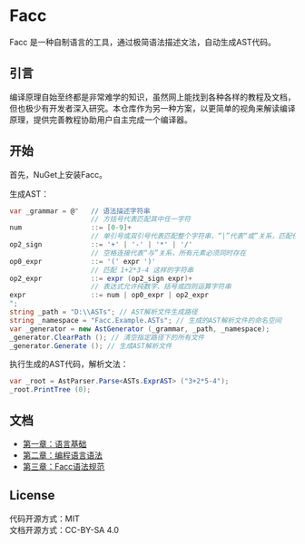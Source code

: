 ﻿# Facc

Facc 是一种自制语言的工具，通过极简语法描述文法，自动生成AST代码。

## 引言

编译原理自始至终都是非常难学的知识，虽然网上能找到各种各样的教程及文档，但也极少有开发者深入研究。本仓库作为另一种方案，以更简单的视角来解读编译原理，提供完善教程协助用户自主完成一个编译器。

## 开始

首先，NuGet上安装Facc。

生成AST：

```csharp
var _grammar = @"   // 语法描述字符串
                    // 方括号代表匹配其中任一字符
num                 ::= [0-9]+
                    // 单引号或双引号代表匹配整个字符串，“|”代表“或”关系，匹配任一串字符串
op2_sign            ::= '+' | '-' | '*' | '/'
                    // 空格连接代表“与”关系，所有元素必须同时存在
op0_expr            ::= '(' expr ')'
                    // 匹配 1+2*3-4 这样的字符串
op2_expr            ::= expr (op2_sign expr)+
                    // 表达式允许纯数字、括号或四则运算字符串
expr                ::= num | op0_expr | op2_expr
";
string _path = "D:\\ASTs"; // AST解析文件生成路径
string _namespace = "Facc.Example.ASTs"; // 生成的AST解析文件的命名空间
var _generator = new AstGenerator (_grammar, _path, _namespace);
_generator.ClearPath (); // 清空指定路径下的所有文件
_generator.Generate (); // 生成AST解析文件
```

执行生成的AST代码，解析文法：

```csharp
var _root = AstParser.Parse<ASTs.ExprAST> ("3+2*5-4");
_root.PrintTree (0);
```

## 文档

- [第一章：语言基础](docs/chapter_1.md)
- [第二章：编程语言语法](docs/chapter_2.md)
- [第三章：Facc语法规范](docs/chapter_3.md)

<!--
- 第一部分：语法描述

	+ 第四章：编译错误的处理

- 第二部分：语法树
	+ 第五章：语法树的使用
	+ 第六章：处理四则运算中运算符优先级
	+ 第七章：Python的缩进为何与众不同
	+ 第八章：CLI功能扩展方式

- 第三部分：LLVM
	+ 第九章：生成LLVM IR
	+ 第十章：Hello World!
	+ 第十一章：优化编译
-->

## License

代码开源方式：MIT  
文档开源方式：CC-BY-SA 4.0
